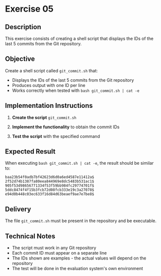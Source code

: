 # Exercise 05

## Description

This exercise consists of creating a shell script that displays the IDs of the last 5 commits from the Git repository.

## Objective

Create a shell script called `git_commit.sh` that:
- Displays the IDs of the last 5 commits from the Git repository
- Produces output with one ID per line
- Works correctly when tested with `bash git_commit.sh | cat -e`

## Implementation Instructions

1. **Create the script** `git_commit.sh`

2. **Implement the functionality** to obtain the commit IDs

3. **Test the script** with the specified command

## Expected Result

When executing `bash git_commit.sh | cat -e`, the result should be similar to:
```
baa23b54f0adb7bf42623d6d0a6ed4587e11412a$
2f52d74b1387fa80eea844969e8dc5483b531ac1$
905f53d98656771334f53f59bb984fc29774701f$
5ddc8474f4f15b3fcb72d08fcb333e19c3a27078$
e94d0b448c03ec633f16d84d63beaef9ae7e7be8$
```

## Delivery

The file `git_commit.sh` must be present in the repository and be executable.

## Technical Notes

- The script must work in any Git repository
- Each commit ID must appear on a separate line
- The IDs shown are examples - the actual values will depend on the repository
- The test will be done in the evaluation system's own environment
